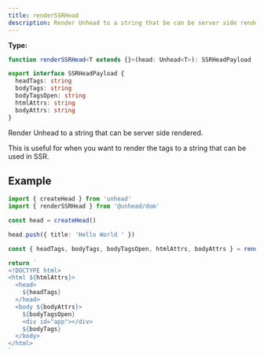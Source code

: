 ```yaml
---
title: renderSSRHead
description: Render Unhead to a string that be can be server side rendered.
---
```


**Type:**

```ts
function renderSSRHead<T extends {}>(head: Unhead<T>): SSRHeadPayload
```

```ts
export interface SSRHeadPayload {
  headTags: string
  bodyTags: string
  bodyTagsOpen: string
  htmlAttrs: string
  bodyAttrs: string
}
```

Render Unhead to a string that can be server side rendered.

This is useful for when you want to render the tags to a string that can be used in SSR.

## Example

```ts
import { createHead } from 'unhead'
import { renderSSRHead } from '@unhead/dom'

const head = createHead()

head.push({ title: 'Hello World ' })

const { headTags, bodyTags, bodyTagsOpen, htmlAttrs, bodyAttrs } = renderSSRHead(head)

return `
<!DOCTYPE html>
<html ${htmlAttrs}>
  <head>
    ${headTags}
  </head>
  <body ${bodyAttrs}>
    ${bodyTagsOpen}
    <div id="app"></div>
    ${bodyTags}
  </body>
</html>
`

